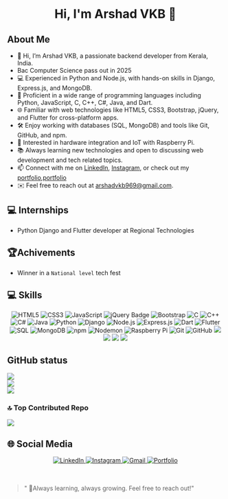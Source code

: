 <h1 align="center">Hi, I'm Arshad VKB 👋</h1>

## About Me

- 👋 Hi, I’m Arshad VKB, a passionate backend developer from Kerala, India.
- Bac Computer Science pass out in 2025
- 💻 Experienced in Python and Node.js, with hands-on skills in Django, Express.js, and MongoDB.
- 🚀 Proficient in a wide range of programming languages including Python, JavaScript, C, C++, C#, Java, and Dart.
- 🌐 Familiar with web technologies like HTML5, CSS3, Bootstrap, jQuery, and Flutter for cross-platform apps.
- 🛠️ Enjoy working with databases (SQL, MongoDB) and tools like Git, GitHub, and npm.
- 📡 Interested in hardware integration and IoT with Raspberry Pi.
- 📚 Always learning new technologies and open to discussing web development and tech related topics.
- 📫 Connect with me on [LinkedIn](https://www.linkedin.com/in/arshad-vkb-b860a0323?utm_source=share&utm_campaign=share_via&utm_content=profile), [Instagram](https://www.instagram.com/arshadvkb), or check out my [portfolio](https://arshadvkb.github.io/Arshadvkb/),[portfolio](https://arshadvkb-portfolio.netlify.app)
- ✉️ Feel free to reach out at arshadvkb969@gmail.com.

## 💻 Internships 

- Python Django and Flutter developer at Regional Technologies 


## 🏆Achivements

- Winner in a `National level` tech fest 

## 💻 Skills

<div align="center">

  <!-- Programming Languages & Frameworks -->
  
  <img src="https://img.shields.io/badge/HTML5-E34F26?style=for-the-badge&logo=html5&logoColor=white" alt="HTML5"/>
  <img src="https://img.shields.io/badge/CSS3-1572B6?style=for-the-badge&logo=css3&logoColor=white" alt="CSS3"/>
  <img src="https://img.shields.io/badge/JavaScript-F7DF1E?style=for-the-badge&logo=javascript&logoColor=black" alt="JavaScript"/>
  <img src="https://img.shields.io/badge/jQuery-0769AD?style=for-the-badge&logo=jquery&logoColor=white" alt="jQuery Badge">
  <img src="https://img.shields.io/badge/Bootstrap-7952B3?style=for-the-badge&logo=bootstrap&logoColor=white" alt="Bootstrap"/>
  <img src="https://img.shields.io/badge/C-00599C?style=for-the-badge&logo=c&logoColor=white" alt="C"/>
  <img src="https://img.shields.io/badge/C++-00599C?style=for-the-badge&logo=cplusplus&logoColor=white" alt="C++"/>
  <img src="https://img.shields.io/badge/C%23-239120?style=for-the-badge&logo=csharp&logoColor=white" alt="C#"/>
  <img src="https://img.shields.io/badge/Java-007396?style=for-the-badge&logo=java&logoColor=white" alt="Java"/>
  <img src="https://img.shields.io/badge/Python-3776AB?style=for-the-badge&logo=python&logoColor=white" alt="Python"/>

  <img src="https://img.shields.io/badge/Django-092E20?style=for-the-badge&logo=django&logoColor=white" alt="Django"/>
  <img src="https://img.shields.io/badge/Node.js-339933?style=for-the-badge&logo=nodedotjs&logoColor=white" alt="Node.js"/>
  <img src="https://img.shields.io/badge/Express.js-000000?style=for-the-badge&logo=express&logoColor=white" alt="Express.js"/>
    <img src="https://img.shields.io/badge/Dart-0175C2?style=for-the-badge&logo=dart&logoColor=white" alt="Dart"/>
  <img src="https://img.shields.io/badge/Flutter-02569B?style=for-the-badge&logo=flutter&logoColor=white" alt="Flutter"/>
  <img src="https://img.shields.io/badge/SQL-003B57?style=for-the-badge&logo=postgresql&logoColor=white" alt="SQL"/>
  <img src="https://img.shields.io/badge/MongoDB-47A248?style=for-the-badge&logo=mongodb&logoColor=white" alt="MongoDB"/>
  <img src="https://img.shields.io/badge/npm-CB3837?style=for-the-badge&logo=npm&logoColor=white" alt="npm"/>
  <img src="https://img.shields.io/badge/Nodemon-76D04B?style=for-the-badge&logo=nodemon&logoColor=white" alt="Nodemon"/>
  <img src="https://img.shields.io/badge/Raspberry%20Pi-C51A4A?style=for-the-badge&logo=raspberrypi&logoColor=white" alt="Raspberry Pi"/>
  <img src="https://img.shields.io/badge/Git-F05032?style=for-the-badge&logo=git&logoColor=white" alt="Git"/>
  <img src="https://img.shields.io/badge/GitHub-181717?style=for-the-badge&logo=github&logoColor=white" alt="GitHub"/>
<img src="https://img.shields.io/badge/Canva-%2300C4CC.svg?style=for-the-badge&logo=Canva&logoColor=white"/>
  <img src="https://img.shields.io/badge/figma-%23F24E1E.svg?style=for-the-badge&logo=figma&logoColor=white"/>
  <img src="https://img.shields.io/badge/postman-%23F24E1E.svg?style=for-the-badge&logo=postman&logoColor=white"/>
   <img src="https://img.shields.io/badge/Rest-api-%23F24E1E.svg?style=for-the-badge&logo=Restapi&logoColor=white"/>
  
  
</div>



## GitHub status 

![](https://github-readme-stats.vercel.app/api?username=arshadvkb&theme=dark&hide_border=false&include_all_commits=true&count_private=true)<br/>
![](https://nirzak-streak-stats.vercel.app/?user=arshadvkb&theme=dark&hide_border=false)<br/>
![](https://github-readme-stats.vercel.app/api/top-langs/?username=arshadvkb&theme=dark&hide_border=false&include_all_commits=true&count_private=true&layout=compact)


### 🔝 Top Contributed Repo
![](https://github-contributor-stats.vercel.app/api?username=arshadvkb&limit=5&theme=dark&combine_all_yearly_contributions=true)



## 🌐 Social Media

<div align="center">

  <a href="https://www.linkedin.com/in/arshad-vkb-b860a0323?utm_source=share&utm_campaign=share_via&utm_content=profile" target="_blank">
    <img src="https://img.shields.io/badge/LinkedIn-0077B5?style=for-the-badge&logo=linkedin&logoColor=white" alt="LinkedIn"/>
  </a>
  <a href="https://www.instagram.com/arshadvkb" target="_blank">
    <img src="https://img.shields.io/badge/Instagram-E4405F?style=for-the-badge&logo=instagram&logoColor=white" alt="Instagram"/>
  </a>
  <a href="mailto:arshadvkb969@gmail.com" target="_blank">
    <img src="https://img.shields.io/badge/Gmail-D14836?style=for-the-badge&logo=gmail&logoColor=white" alt="Gmail"/>
  </a>
  <a href="https://arshadvkb.github.io/Arshadvkb/" target="_blank">
    <img src="https://img.shields.io/badge/Portfolio-24292e?style=for-the-badge&logo=githubpages&logoColor=white" alt="Portfolio"/>
  </a>
  

</div>
<br><br>


 >" 🌱Always learning, always growing. Feel free to reach out!"

